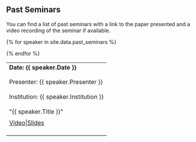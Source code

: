 ## Past Seminars

You can find a list of past seminars with a link to the paper presented and a video recording of the seminar if available.


<table width="100%" cellspacing="5" cellpadding="5">

{% for speaker in site.data.past_seminars %}
<tr>
  <td colspan="2" height="40" valign="top" class="session"><strong>Date: {{ speaker.Date }}</strong></td>
</tr>
<tr>
  <td colspan="2" height="40" valign="top" class="chair">Presenter: {{ speaker.Presenter }}</td>
</tr>
<tr>
  <td colspan="2" height="40" valign="top" class="chair">Institution: {{ speaker.Institution }}</td>
</tr>
<tr>
   <td height="30" valign="top" class="paper">"{{ speaker.Title }}"</td>
</tr>
<tr>
  <td colspan="2" height="40" valign="top" class="registration"><a href="{{ speaker.Video }}">Video</a>|<a href="{{ speaker.Paper }}">Slides</a></td>
</tr>

<tr style="border-bottom:1px solid black">
  <td colspan="100%"></td>
</tr>

 {% endfor %}
</table>
